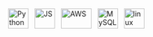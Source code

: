 <p>
<img title="Python" alt="Python" src="https://raw.githubusercontent.com/Thomas-George-T/Thomas-George-T/master/assets/python.svg" width="40" height="40" style="vertical-align:down; margin:4px"/>
<img title="JS" alt="JS" src="https://upload.wikimedia.org/wikipedia/commons/thumb/9/99/Unofficial_JavaScript_logo_2.svg/2048px-Unofficial_JavaScript_logo_2.svg.png" width="40" height="40" style="vertical-align:down; margin:4px" />
<img title="AWS" alt="AWS" src="https://raw.githubusercontent.com/Thomas-George-T/Thomas-George-T/master/assets/aws.svg" width="60" height="40" style="vertical-align:down; margin:4px"/>
<img title="MySQL" alt="MySQL" src="https://raw.githubusercontent.com/Thomas-George-T/Thomas-George-T/master/assets/mysql.svg" width="40" height="40" style="vertical-align:down; margin:4px"/>
<img title="linux" alt="linux" src="https://raw.githubusercontent.com/Thomas-George-T/Thomas-George-T/master/assets/linux-tux.svg" width="40" style="vertical-align:down; margin:4px"/>	
</p>
<!-- Projects I have done with Google Workspace APIs and Google Apps Scripts:
https://github.com/tarekrahman3/Google-Sheets-Filter-Script
https://github.com/tarekrahman3/google_sheets_scripts
https://github.com/tarekrahman3/Employee-Information-Enrich-AppsScript
https://github.com/tarekrahman3/GoogleSheets_Automated_Reminder
https://github.com/tarekrahman3/Firebase_Sheet_Sync
https://github.com/tarekrahman3/BulkDoc_using_TemplateDoc-Python-JS-Bash
-->
